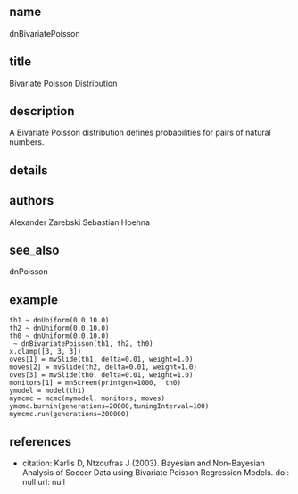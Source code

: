 ## name
dnBivariatePoisson
## title
Bivariate Poisson Distribution
## description
A Bivariate Poisson distribution defines probabilities for pairs of natural numbers.
## details
## authors
Alexander Zarebski
Sebastian Hoehna
## see_also
dnPoisson
## example
	th1 ~ dnUniform(0.0,10.0)
	th2 ~ dnUniform(0.0,10.0)
	th0 ~ dnUniform(0.0,10.0)
	 ~ dnBivariatePoisson(th1, th2, th0)
	x.clamp([3, 3, 3])
	oves[1] = mvSlide(th1, delta=0.01, weight=1.0)
	moves[2] = mvSlide(th2, delta=0.01, weight=1.0)
	oves[3] = mvSlide(th0, delta=0.01, weight=1.0)
	monitors[1] = mnScreen(printgen=1000,  th0)
	ymodel = model(th1)
	mymcmc = mcmc(mymodel, monitors, moves)
	ymcmc.burnin(generations=20000,tuningInterval=100)
	mymcmc.run(generations=200000)
	
## references
- citation: Karlis D, Ntzoufras J (2003). Bayesian and Non-Bayesian Analysis of Soccer
    Data using Bivariate Poisson Regression Models.
  doi: null
  url: null
